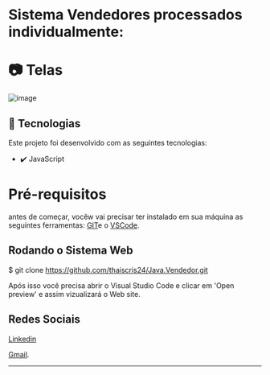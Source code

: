 #  Sistema Vendedores processados individualmente: 

# 📷 Telas

![image](https://github.com/thaiscris24/Java.Vendedor/assets/114692153/ff188235-6e2b-4d87-a8d9-b7335a908495)

## 🚀 Tecnologias

Este projeto foi desenvolvido com as seguintes tecnologias:

- ✔️ JavaScript



# Pré-requisitos

antes de começar, vocêw vai precisar ter instalado em sua máquina as seguintes ferramentas: [GIT](https://git-scm.com/)e o [VSCode](https://code.visualstudio.com/download).

<h2> Rodando o Sistema Web </h2>

$ git clone <https://github.com/thaiscris24/Java.Vendedor.git>

Após isso você precisa abrir o Visual Studio Code e clicar em 'Open preview' e assim vizualizará o Web site.



## Redes Sociais

[Linkedin](https://www.linkedin.com/in/thais-cristina-40b312179/)

[Gmail](Thaiscris556@gmail.com).


---
